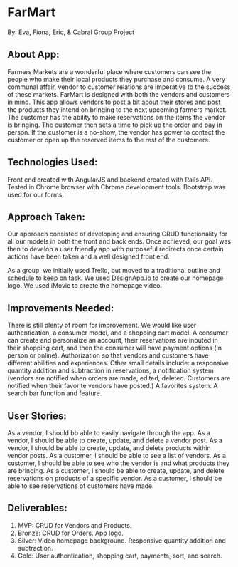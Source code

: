 # FarMart

By: Eva, Fiona, Eric, & Cabral Group Project

## About App:


Farmers Markets are a wonderful place where customers can see the people who make their local products they purchase and consume. A very communal affair, vendor to customer relations are imperative to the success of these markets. FarMart is designed with both the vendors and customers in mind. This app allows vendors to post a bit about their stores and post the products they intend on bringing to the next upcoming farmers market. The customer has the ability to make reservations on the items the vendor is bringing. The customer then sets a time to pick up the order and pay in person. If the customer is a no-show, the vendor has power to contact the customer or open up the reserved items to the rest of the customers.


## Technologies Used:

Front end created with AngularJS and backend created with Rails API. Tested in Chrome browser with Chrome development tools. Bootstrap was used for our forms.

## Approach Taken:

Our approach consisted of developing and ensuring CRUD functionality for all our models in both the front and back ends. Once achieved, our goal was then to develop a user friendly app with purposeful redirects once certain actions have been taken and a well designed front end.

As a group, we initially used Trello, but moved to a traditional outline and schedule to keep on task. We used DesignApp.io to create our homepage logo. We used iMovie to create the homepage video.

## Improvements Needed:

There is still plenty of room for improvement. We would like user authentication, a consumer model, and a shopping cart model. A consumer can create and personalize an account, their reservations are inputed in their shopping cart, and then the consumer will have payment options (in person or online). Authorization so that vendors and customers have different abilities and experiences. Other small details include: a responsive quantity addition and subtraction in reservations, a notification system (vendors are notified when orders are made, edited, deleted. Customers are notified when their favorite vendors have posted.) A favorites system. A search bar function and feature.

## User Stories:

As a vendor, I should bb able to easily navigate through the app.
As a vendor, I should be able to create, update, and delete a vendor post.
As a vendor, I should be able to create, update, and delete products within vendor posts.
As a customer, I should be able to see a list of vendors.
As a customer, I should be able to see who the vendor is and what products they are bringing.
As a customer, I should be able to create, update, and delete reservations on products of a specific vendor.
As a customer, I should be able to see reservations of customers have made.

## Deliverables:

1. MVP: CRUD for Vendors and Products.
2. Bronze: CRUD for Orders. App logo.
3. Silver: Video homepage background. Responsive quantity addition and subtraction.
4. Gold: User authentication, shopping cart, payments, sort, and search.
